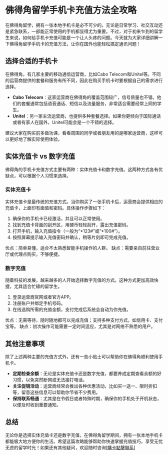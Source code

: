 # 佛得角留学手机卡充值方法全攻略

在佛得角留学，拥有一张本地手机卡是必不可少的。无论是日常学习、社交互动还是紧急联系，一部能正常使用的手机都显得尤为重要。不过，对于初来乍到的留学生来说，如何给手机卡充值可能是一个让人头疼的问题。今天就为大家详细讲解一下佛得角留学手机卡的充值方法，让你在国外也能轻松搞定通讯问题！

## 选择合适的手机卡

在佛得角，有几家主要的移动通信运营商，比如Cabo Telecom和Unitel等。不同的运营商提供的套餐和服务有所不同，因此在购买手机卡时要根据自己的需求进行选择。

- **Cabo Telecom**：这家运营商在佛得角的覆盖范围较广，信号质量也不错。他们的套餐通常包括语音通话、短信以及流量服务，非常适合需要经常上网的学生。
- **Unitel**：另一家主流运营商，也提供多种套餐选择。如果你更倾向于国际通话或者有家人在国外，Unitel可能会是一个不错的选择。

建议大家在购买前多做功课，看看周围的同学或者朋友用的是哪家运营商，这样可以更好地了解实际使用体验。

## 实体充值卡 vs 数字充值

佛得角的手机卡充值方式主要有两种：实体充值卡和数字充值。这两种方式各有优缺点，可以根据个人习惯来选择。

### 实体充值卡

实体充值卡是最传统的充值方式。当你购买了一张手机卡后，运营商会提供相应的充值卡，上面印有面值和密码。具体操作步骤如下：

1. 确保你的手机卡已经激活，并且可以正常使用。
2. 找到充值卡背面的刮开区，用硬币轻轻刮开，露出充值密码。
3. 打开手机，输入充值指令（一般为“*123#”或“*100#”）。
4. 按照屏幕提示输入充值密码并确认，稍等片刻即可完成充值。

优点：简单易懂，适合不太熟悉智能手机操作的人群。
缺点：需要亲自前往营业厅或代理点购买，不够便捷。

### 数字充值

随着科技的发展，越来越多的人开始选择数字充值的方式。这种方式更加高效快捷，尤其适合忙碌的留学生。

1. 登录运营商官网或者官方APP。
2. 注册账户并绑定手机号码。
3. 在线选购所需的充值金额，支付完成后系统会自动为你充值。

优点：无需等待，随时随地都可以完成充值；支持多种支付方式，如信用卡、支付宝等。
缺点：初次操作可能需要一定时间适应，尤其是对网络不熟悉的用户。

## 其他注意事项

除了上述两种主要的充值方式外，还有一些小贴士可以帮助你在佛得角顺利使用手机卡。

- **定期检查余额**：无论是实体充值卡还是数字充值，都要养成定期查看余额的好习惯，以免突然断网或无法接打电话。
- **关注促销活动**：运营商经常会推出各种优惠活动，比如买一送一、限时折扣等，留意这些信息可以帮助你节省不少费用。
- **保持联系畅通**：尤其是在节假日或者特殊时期，确保你的手机处于开机状态，以便及时收到重要通知。

## 总结

无论你是选择实体充值卡还是数字充值，在佛得角留学期间，拥有一张本地手机卡都能极大地方便你的生活。希望这篇攻略能够帮助你快速掌握充值技巧，享受无忧无虑的留学时光！如果还有其他疑问，欢迎随时咨询[[購卡點擊聯系](https://t.me/s/esim1088)]